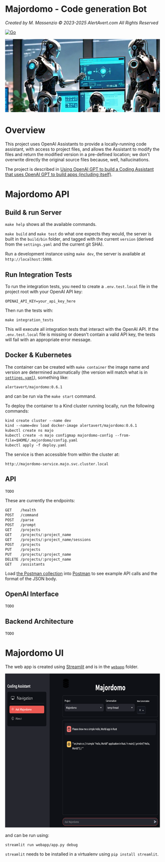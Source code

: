 # Majordomo - Code generation Bot
*Created by M. Massenzio &copy; 2023-2025 AlertAvert.com All Rights Reserved*

[![Go](https://github.com/alertavert/majordomo/actions/workflows/test.yml/badge.svg?branch=main)](https://github.com/alertavert/majordomo/actions/workflows/test.yml)

![Bots, bots everywhere](docs/images/team-of-robots.jpeg)

# Overview

This project uses OpenAI Assistants to provide a locally-running code assistant, with access to project files, and allows the Assistant to modify the files and return the modified version in a pre-defined location; we don't overwrite directly the original source files because, well, hallucinations.

The project is described in [Using OpenAI GPT to build a Coding Assistant that uses OpenAI GPT to build apps (including itself)](https://codetrips.com/2023/11/19/using-openai-gpt-to-build-a-coding-assistant-that-uses-openai-gpt-to-build-apps-including-itself/).


# Majordomo API

## Build & run Server

`make help` shows all the available commands.

`make build` and `make test` do what one expects they would, the server is built in the `build/bin` folder, and tagged with the current `version` (derived from the `settings.yaml` and the current git SHA).

Run a development instance using `make dev`, the server is available at `http://localhost:5000`.

## Run Integration Tests

To run the integration tests, you need to create a `.env.test.local` file in the project root with your OpenAI API key:

```
OPENAI_API_KEY=your_api_key_here
```

Then run the tests with:

```shell
make integration_tests
```

This will execute all integration tests that interact with the OpenAI API. If the `.env.test.local` file is missing or doesn't contain a valid API key, the tests will fail with an appropriate error message.

## Docker & Kubernetes

The container can be created with `make container` the image name and version are determined automatically (the version will match what is in [`settings.yaml`](settings.yaml)), something like:

    alertavert/majordomo:0.6.1

and can be run via the `make start` command.

To deploy the container to a Kind cluster running locally, run the following commands:

```shell
kind create cluster --name dev
kind --name=dev load docker-image alertavert/majordomo:0.6.1
kubectl create ns majo
kubectl create -n majo configmap majordomo-config --from-file=$HOME/.majordomo/config.yaml
kubectl apply -f deploy.yaml
```

The service is then accessible from within the cluster at:

    http://majordomo-service.majo.svc.cluster.local

## API

`TODO`

These are currently the endpoints:

```
GET    /health
POST   /command
POST   /parse
POST   /prompt
GET    /projects
GET    /projects/:project_name
GET    /projects/:project_name/sessions
POST   /projects
PUT    /projects
PUT    /projects/:project_name
DELETE /projects/:project_name
GET    /assistants
```

Load [the Postman collection](docs/Majordomo.postman_collection.json) into [Postman]() to see example API calls and the format of the JSON body.

## OpenAI Interface

`TODO`

## Backend Architecture

`TODO`

# Majordomo UI

The web app is created using [Streamlit](https://streamlit.io) and is in the [`webapp`](webapp) folder.

<img src="docs/images/streamlit.png" alt="Streamlit UI" height="500px">

and can be run using:

    streamlit run webapp/app.py debug

`streamlit` needs to be installed in a virtualenv using `pip install streamlit`.

